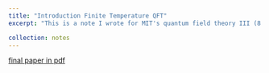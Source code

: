 ```yaml
---
title: "Introduction Finite Temperature QFT"
excerpt: "This is a note I wrote for MIT's quantum field theory III (8.325) final presentation. In the presentation, I briefly summarized the Matsubara formalism of finite temperature field theory and introduced applications using scalar fields, bridging field theory and statistical mechanics."

collection: notes
---
```


[final paper in pdf](https://github.com/arthurlin0722/arthurlin0722.github.io/blob/master/files/8_325_Project.pdf) 




